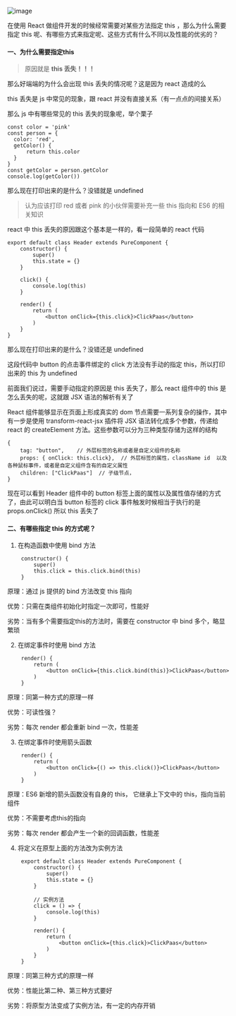 ![image](https://user-gold-cdn.xitu.io/2019/3/28/169c340b878987b2?w=1234&h=734&f=png&s=1399779)

在使用 React 做组件开发的时候经常需要对某些方法指定 this ，那么为什么需要指定 this 呢、有哪些方式来指定呢、这些方式有什么不同以及性能的优劣的？

#### 一、为什么需要指定this

> 原因就是 **this 丢失！！！**

那么好端端的为什么会出现 this 丢失的情况呢？这是因为 react 造成的么

this 丢失是 js 中常见的现象，跟 react 并没有直接关系（有一点点的间接关系）


那么 js 中有哪些常见的 this 丢失的现象呢，举个栗子

    const color = 'pink'
    const person = {
      color: 'red',
      getColor() {
          return this.color
      }
    }
    const getColor = person.getColor
    console.log(getColor())

那么现在打印出来的是什么？没错就是 undefined
> 认为应该打印 red 或者 pink 的小伙伴需要补充一些 this 指向和 ES6 的相关知识

react 中 this 丢失的原因跟这个基本是一样的，看一段简单的 react 代码


    export default class Header extends PureComponent {
        constructor() {
            super()
            this.state = {}
        }
        
        click() {
            console.log(this)
        }
        
        render() {
            return (
                <button onClick={this.click}>ClickPaas</button>
            )
        }
    }


那么现在打印出来的是什么？没错还是 undefined

这段代码中 button 的点击事件绑定的 click 方法没有手动的指定 this，所以打印出来的 this 为 undefined

前面我们说过，需要手动指定的原因是 this 丢失了，那么 react 组件中的 this 是怎么丢失的呢，这就跟 JSX 语法的解析有关了

React 组件能够显示在页面上形成真实的 dom 节点需要一系列复杂的操作，其中有一步是使用 transform-react-jsx 插件将 JSX 语法转化成多个参数，传递给 react 的 createElement 方法。这些参数可以分为三种类型存储为这样的结构

    {
        tag: "button",    // 外层标签的名称或者是自定义组件的名称
        props: { onClick: this.click},  // 外层标签的属性，className id  以及各种鼠标事件，或者是自定义组件含有的自定义属性
        children: ["ClickPaas"]  // 子级节点，
    }

现在可以看到 Header 组件中的 button 标签上面的属性以及属性值存储的方式了，由此可以明白当 button 标签的 click 事件触发时候相当于执行的是 props.onClick()   所以 this 丢失了

#### 二、有哪些指定 this 的方式呢？

1. 在构造函数中使用 bind 方法


        constructor() {
            super()
            this.click = this.click.bind(this)
        }
    

原理：通过 js 提供的 bind 方法改变 this 指向

优势：只需在类组件初始化时指定一次即可，性能好

劣势：当有多个需要指定this的方法时，需要在 constructor 中 bind 多个，略显繁琐


2. 在绑定事件时使用 bind 方法


        render() {
            return (
                <button onClick={this.click.bind(this)}>ClickPaas</button>
            )
        }

原理：同第一种方式的原理一样

优势：可读性强？

劣势：每次 render 都会重新 bind 一次，性能差


3. 在绑定事件时使用箭头函数

        render() {
            return (
                <button onClick={() => this.click()}>ClickPaas</button>
            )
        }


原理：ES6 新增的箭头函数没有自身的 this， 它继承上下文中的 this，指向当前组件

优势：不需要考虑this的指向

劣势：每次 render 都会产生一个新的回调函数，性能差


4. 将定义在原型上面的方法改为实例方法

        export default class Header extends PureComponent {
            constructor() {
                super()
                this.state = {}
            }
            
            // 实例方法
            click = () => {
                console.log(this)
            }
            
            render() {
                return (
                    <button onClick={this.click}>ClickPaas</button>
                )
            }
        }

原理：同第三种方式的原理一样

优势：性能比第二种、第三种方式要好

劣势：将原型方法变成了实例方法，有一定的内存开销